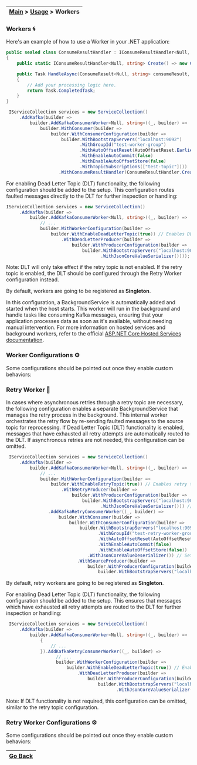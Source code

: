 | [Main](/README.md) > [Usage](/docs/Usage.md) > Workers |
|--------------------------------------------------------|

### Workers :cyclone:

Here's an example of how to use a Worker in your .NET application:

```C#
public sealed class ConsumeResultHandler : IConsumeResultHandler<Null, string>
{
    public static IConsumeResultHandler<Null, string> Create() => new ConsumeResultHandler();

    public Task HandleAsync(ConsumeResult<Null, string> consumeResult, CancellationToken cancellationToken)
    {
        // Add your processing logic here.
        return Task.CompletedTask;
    }
}

 IServiceCollection services = new ServiceCollection()
     .AddKafka(builder =>
         builder.AddKafkaConsumerWorker<Null, string>((_, builder) =>
             builder.WithConsumer(builder =>
                 builder.WithConsumerConfiguration(builder =>
                     builder.WithBootstrapServers("localhost:9092")
                            .WithGroupId("test-worker-group")
                            .WithAutoOffsetReset(AutoOffsetReset.Earliest)
                            .WithEnableAutoCommit(false)
                            .WithEnableAutoOffsetStore(false)
                            .WithTopicSubscriptions(["test-topic"])))
                    .WithConsumeResultHandler(ConsumeResultHandler.Create())));
```

For enabling Dead Letter Topic (DLT) functionality, the following configuration should be added to the setup. This configuration routes faulted messages directly to the DLT for further inspection or handling:

```C#
IServiceCollection services = new ServiceCollection()
     .AddKafka(builder =>
         builder.AddKafkaConsumerWorker<Null, string>((_, builder) =>
             // ... 
             builder.WithWorkerConfiguration(builder =>
                 builder.WithEnableDeadLetterTopic(true)) // Enables DLT
                     .WithDeadLetterProducer(builder =>
                         builder.WithProducerConfiguration(builder =>
                             builder.WithBootstrapServers("localhost:9092"))
                                    .WithJsonCoreValueSerializer()))); // Set your desired serializer.
```
Note: DLT will only take effect if the retry topic is not enabled. If the retry topic is enabled, the DLT should be configured through the Retry Worker configuration instead.

By default, workers are going to be registered as **Singleton**.

In this configuration, a BackgroundService is automatically added and started when the host starts. This worker will run in the background and handle tasks like consuming Kafka messages, ensuring that your application processes data as soon as it's available, without needing manual intervention. For more information on hosted services and background workers, refer to the official [ASP.NET Core Hosted Services documentation](https://learn.microsoft.com/en-us/aspnet/core/fundamentals/host/hosted-services?view=aspnetcore-8.0&tabs=visual-studio).

### Worker Configurations :gear:

Some configurations should be pointed out once they enable custom behaviors:

### Retry Worker :repeat:

In cases where asynchronous retries through a retry topic are necessary, the following configuration enables a separate BackgroundService that manages the retry process in the background. This internal worker orchestrates the retry flow by re-sending faulted messages to the source topic for reprocessing. If Dead Letter Topic (DLT) functionality is enabled, messages that have exhausted all retry attempts are automatically routed to the DLT. If asynchronous retries are not needed, this configuration can be omitted. 

```C#
 IServiceCollection services = new ServiceCollection()
     .AddKafka(builder =>
         builder.AddKafkaConsumerWorker<Null, string>((_, builder) =>
             // ... 
             builder.WithWorkerConfiguration(builder => 
                 builder.WithEnableRetryTopic(true)) // Enables retry topic
                     .WithRetryProducer(builder =>
                         builder.WithProducerConfiguration(builder =>
                             builder.WithBootstrapServers("localhost:9092"))
                                    .WithJsonCoreValueSerializer())) // Set your desired serializer.
                .AddKafkaRetryConsumerWorker((_, builder) =>
                    builder.WithConsumer(builder =>
                        builder.WithConsumerConfiguration(builder =>
                            builder.WithBootstrapServers("localhost:9092")
                                   .WithGroupId("test-retry-worker-group")
                                   .WithAutoOffsetReset(AutoOffsetReset.Earliest)
                                   .WithEnableAutoCommit(false)
                                   .WithEnableAutoOffsetStore(false))
                               .WithJsonCoreValueDeserializer()) // Set your desired deserializer.
                           .WithSourceProducer(builder =>
                               builder.WithProducerConfiguration(builder =>
                                   builder.WithBootstrapServers("localhost:9092")))));
```

By default, retry workers are going to be registered as **Singleton**.

For enabling Dead Letter Topic (DLT) functionality, the following configuration should be added to the setup. This ensures that messages which have exhausted all retry attempts are routed to the DLT for further inspection or handling:

```C#
 IServiceCollection services = new ServiceCollection()
     .AddKafka(builder =>
         builder.AddKafkaConsumerWorker<Null, string>((_, builder) => 
             {
                 // ...
             }).AddKafkaRetryConsumerWorker((_, builder) =>
                   // ...
                   builder.WithWorkerConfiguration(builder =>
                       builder.WithEnableDeadLetterTopic(true)) // Enables DLT
                           .WithDeadLetterProducer(builder =>
                               builder.WithProducerConfiguration(builder =>
                                   builder.WithBootstrapServers("localhost:9092"))
                                          .WithJsonCoreValueSerializer()))); // Set your desired deserializer.
```
Note: If DLT functionality is not required, this configuration can be omitted, similar to the retry topic configuration.

### Retry Worker Configurations :gear:

Some configurations should be pointed out once they enable custom behaviors:

| [Go Back](/README.md) |
|-----------------------| 